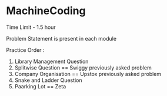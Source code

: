 # MachineCoding

Time Limit - 1.5 hour

Problem Statement is present in each module

Practice Order :
1. Library Management Question
2. Splitwise Question == Swiggy previously asked problem
3. Company Organisation == Upstox previously asked problem
4. Snake and Ladder Question
5. Paarking Lot == Zeta

